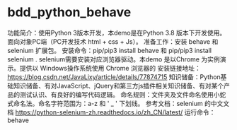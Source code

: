 # bdd_python_behave

功能简介：使用Python 3版本开发，本demo是在Python 3.8 版本下开发使用。面向对象PC端（PC开发技术 html + css + Js）。 
准备工作：安装 behave 和 selenium 扩展包。 安装命令：pip/pip3 install behave 和 pip/pip3  install selenium  .  selenium需要安装对应浏览器驱动。本demo 是以Chrome 为实例演示。提供以 Windows操作系统使用 Chrome  浏览器的 安装链接地址：https://blog.csdn.net/JavaLixy/article/details/77874715
知识储备：Python基础知识储备、有对JavaScript、jQuery和第三方js插件相关知识储备、有对某个产品的测试认识、有良好的编写代码逻辑。
命名规则：文件夹及文件命名使用小蛇式命名法。命名字符范围为：a-z 和 ' _ ' 下划线。
参考文档：selenium 的中文文档 https://python-selenium-zh.readthedocs.io/zh_CN/latest/
运行命令：behave
